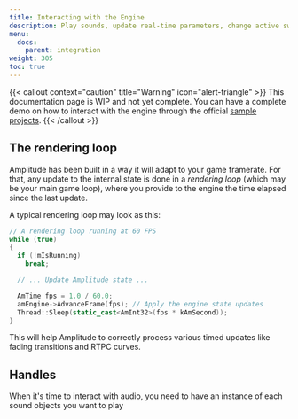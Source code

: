 ```yaml
---
title: Interacting with the Engine
description: Play sounds, update real-time parameters, change active switch states, and more through the Amplitude engine.
menu:
  docs:
    parent: integration
weight: 305
toc: true
---
```


{{< callout context="caution" title="Warning" icon="alert-triangle" >}}
This documentation page is WIP and not yet complete. You can have a complete demo on how to interact with the engine
through the official [sample projects](https://github.com/AmplitudeAudio/sdk/blob/develop/samples).
{{< /callout >}}

## The rendering loop

Amplitude has been built in a way it will adapt to your game framerate. For that, any update to the internal state is
done in a _rendering loop_ (which may be your main game loop), where you provide to the engine the time elapsed since
the last update.

A typical rendering loop may look as this:

```cpp
// A rendering loop running at 60 FPS
while (true)
{
  if (!mIsRunning)
    break;

  // ... Update Amplitude state ...

  AmTime fps = 1.0 / 60.0;
  amEngine->AdvanceFrame(fps); // Apply the engine state updates
  Thread::Sleep(static_cast<AmInt32>(fps * kAmSecond));
}
```

This will help Amplitude to correctly process various timed updates like fading transitions and RTPC curves.

## Handles

When it's time to interact with audio, you need to have an instance of each sound objects you want to play
